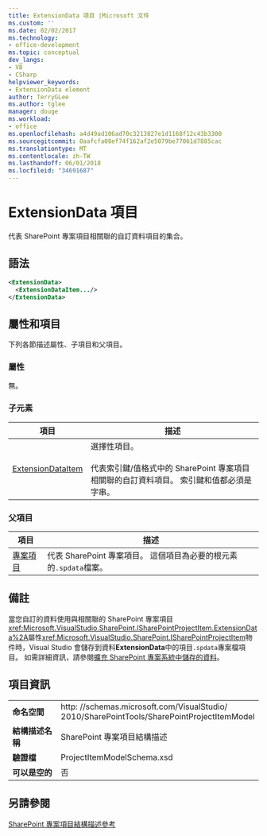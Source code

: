 ```yaml
---
title: ExtensionData 項目 |Microsoft 文件
ms.custom: ''
ms.date: 02/02/2017
ms.technology:
- office-development
ms.topic: conceptual
dev_langs:
- VB
- CSharp
helpviewer_keywords:
- ExtensionData element
author: TerryGLee
ms.author: tglee
manager: douge
ms.workload:
- office
ms.openlocfilehash: a4d49ad106ad70c3213827e1d1168f12c43b3300
ms.sourcegitcommit: 0aafcfa08ef74f162af2e5079be77061d7885cac
ms.translationtype: MT
ms.contentlocale: zh-TW
ms.lasthandoff: 06/01/2018
ms.locfileid: "34691687"
---
```

# <a name="extensiondata-element"></a>ExtensionData 項目
  代表 SharePoint 專案項目相關聯的自訂資料項目的集合。  
  
## <a name="syntax"></a>語法  
  
```xml  
<ExtensionData>  
  <ExtensionDataItem.../>  
</ExtensionData>  
```  
  
## <a name="attributes-and-elements"></a>屬性和項目  
 下列各節描述屬性、子項目和父項目。  
  
### <a name="attributes"></a>屬性  
 無。  
  
### <a name="child-elements"></a>子元素  
  
|項目|描述|  
|-------------|-----------------|  
|[ExtensionDataItem](../sharepoint/extensiondataitem-element.md)|選擇性項目。<br /><br /> 代表索引鍵/值格式中的 SharePoint 專案項目相關聯的自訂資料項目。 索引鍵和值都必須是字串。|  
  
### <a name="parent-elements"></a>父項目  
  
|項目|描述|  
|-------------|-----------------|  
|[專案項目](../sharepoint/projectitem-element.md)|代表 SharePoint 專案項目。 這個項目為必要的根元素的`.spdata`檔案。|  
  
## <a name="remarks"></a>備註  
 當您自訂的資料使用與相關聯的 SharePoint 專案項目<xref:Microsoft.VisualStudio.SharePoint.ISharePointProjectItem.ExtensionData%2A>屬性<xref:Microsoft.VisualStudio.SharePoint.ISharePointProjectItem>物件時，Visual Studio 會儲存到資料**ExtensionData**中的項目`.spdata`專案檔項目。 如需詳細資訊，請參閱[擴充 SharePoint 專案系統中儲存的資料](../sharepoint/saving-data-in-extensions-of-the-sharepoint-project-system.md)。  
  
## <a name="element-information"></a>項目資訊  
  
|||  
|-|-|  
|**命名空間**|http<nolink>: //schemas.microsoft.com/VisualStudio/<br>2010/SharePointTools/SharePointProjectItemModel|  
|**結構描述名稱**|SharePoint 專案項目結構描述|  
|**驗證檔**|ProjectItemModelSchema.xsd|  
|**可以是空的**|否|  
  
## <a name="see-also"></a>另請參閱  
 [SharePoint 專案項目結構描述參考](../sharepoint/sharepoint-project-item-schema-reference.md)  
  
  
